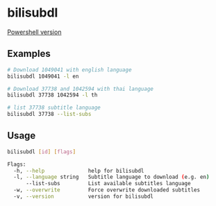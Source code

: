 # bilisubdl

[Powershell version](https://github.com/K0ng2/bilisubdl-pwsh)

## Examples

```bash
# Download 1049041 with english language
bilisubdl 1049041 -l en

# Download 37738 and 1042594 with thai language
bilisubdl 37738 1042594 -l th

# list 37738 subtitle language
bilisubdl 37738 --list-subs
```

## Usage

```bash
bilisubdl [id] [flags]

Flags:
  -h, --help              help for bilisubdl
  -l, --language string   Subtitle language to download (e.g. en)
      --list-subs         List available subtitles language
  -w, --overwrite         Force overwrite downloaded subtitles
  -v, --version           version for bilisubdl
```
